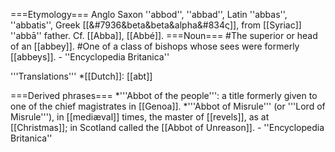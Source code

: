 ===Etymology===
Anglo Saxon ''abbod'', ''abbad'', Latin ''abbas'', ''abbatis'', Greek [[&#7936&beta&beta&alpha&#834&#962;]], from [[Syriac]] ''abb&#257;'' father. Cf. [[Abba]], [[Abbé]].
===Noun===
#The superior or head of an [[abbey]].
#One of a class of bishops whose sees were formerly [[abbeys]]. - ''Encyclopedia Britanica''

'''Translations'''
*[[Dutch]]: [[abt]]

===Derived phrases===
*'''Abbot of the people''': a title formerly given to one of the chief magistrates in [[Genoa]]. 
*'''Abbot of Misrule''' (or '''Lord of Misrule'''), in [[mediæval]] times, the master of [[revels]], as at [[Christmas]]; in Scotland called the [[Abbot of Unreason]]. - ''Encyclopedia Britanica''